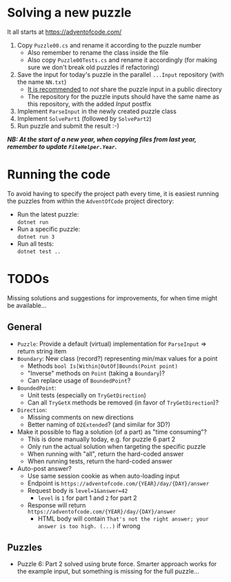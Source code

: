 # Solving a new puzzle

It all starts at https://adventofcode.com/

1. Copy `Puzzle00.cs` and rename it according to the puzzle number
   - Also remember to rename the class inside the file
   - Also copy `Puzzle00Tests.cs` and rename it accordingly (for making sure we don't break old puzzles if refactoring)
1. Save the input for today's puzzle in the parallel `...Input` repository (with the name `NN.txt`)
   - [It is recommended](https://www.reddit.com/r/adventofcode/wiki/faqs/copyright/inputs/) to _not_ share the puzzle input in a public directory
   - The repository for the puzzle inputs should have the same name as this repository, with the added _Input_ postfix
1. Implement `ParseInput` in the newly created puzzle class
1. Implement `SolvePart1` (followed by `SolvePart2`)
1. Run puzzle and submit the result :-)

**_NB: At the start of a new year, when copying files from last year, remember to update `FileHelper.Year`._**

# Running the code

To avoid having to specify the project path every time, it is easiest running the puzzles from within the `AdventOfCode` project directory:

- Run the latest puzzle:  
  `dotnet run`
- Run a specific puzzle:  
  `dotnet run 3`
- Run all tests:  
  `dotnet test ..`

# TODOs

Missing solutions and suggestions for improvements, for when time might be available...

## General

- `Puzzle`: Provide a default (virtual) implementation for `ParseInput` => return string item
- `Boundary`: New class (record?) representing min/max values for a point
  - Methods `bool Is[Within|OutOf]Bounds(Point point)`
  - "Inverse" methods on `Point` (taking a `Boundary`)?
  - Can replace usage of `BoundedPoint`?
- `BoundedPoint`:
  - Unit tests (especially on `TryGetDirection`)
  - Can all `TryGetX` methods be removed (in favor of `TryGetDirection`)?
- `Direction`:
  - Missing comments on new directions
  - Better naming of `D2Extended`? (and similar for 3D?)
- Make it possible to flag a solution (of a part) as "time consuming"?
  - This is done manually today, e.g. for puzzle 6 part 2
  - Only run the actual solution when targeting the specific puzzle
  - When running with "all", return the hard-coded answer
  - When running tests, return the hard-coded answer
- Auto-post answer?
  - Use same session cookie as when auto-loading input
  - Endpoint is `https://adventofcode.com/{YEAR}/day/{DAY}/answer`
  - Request body is `level=1&answer=42`
    - `level` is `1` for part 1 and `2` for part 2
  - Response will return `https://adventofcode.com/{YEAR}/day/{DAY}/answer`
    - HTML body will contain `That's not the right answer; your answer is too high. (...)` if wrong

## Puzzles

- Puzzle 6: Part 2 solved using brute force. Smarter approach works for the example input, but something is missing for the full puzzle...

